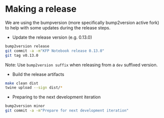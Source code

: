 <!--
{% comment %}
Copyright 2018-2021 Elyra Authors

Licensed under the Apache License, Version 2.0 (the "License");
you may not use this file except in compliance with the License.
You may obtain a copy of the License at

http://www.apache.org/licenses/LICENSE-2.0

Unless required by applicable law or agreed to in writing, software
distributed under the License is distributed on an "AS IS" BASIS,
WITHOUT WARRANTIES OR CONDITIONS OF ANY KIND, either express or implied.
See the License for the specific language governing permissions and
limitations under the License.
{% endcomment %}
-->

# Making a release

We are using the bumpversion (more specifically bump2version active fork) to help with
some updates during the release steps.

* Update the release version (e.g. 0.13.0)

```bash
bump2version release
git commit -a -m"KFP Notebook release 0.13.0"
git tag v0.13.0
```

Note: Use `bump2version suffix` when releasing from a `dev` suffixed version.

* Build the release artifacts

```bash
make clean dist
twine upload --sign dist/*
```

* Preparing to the next development iteration

```bash
bump2version minor
git commit -a -m"Prepare for next development iteration"
```
